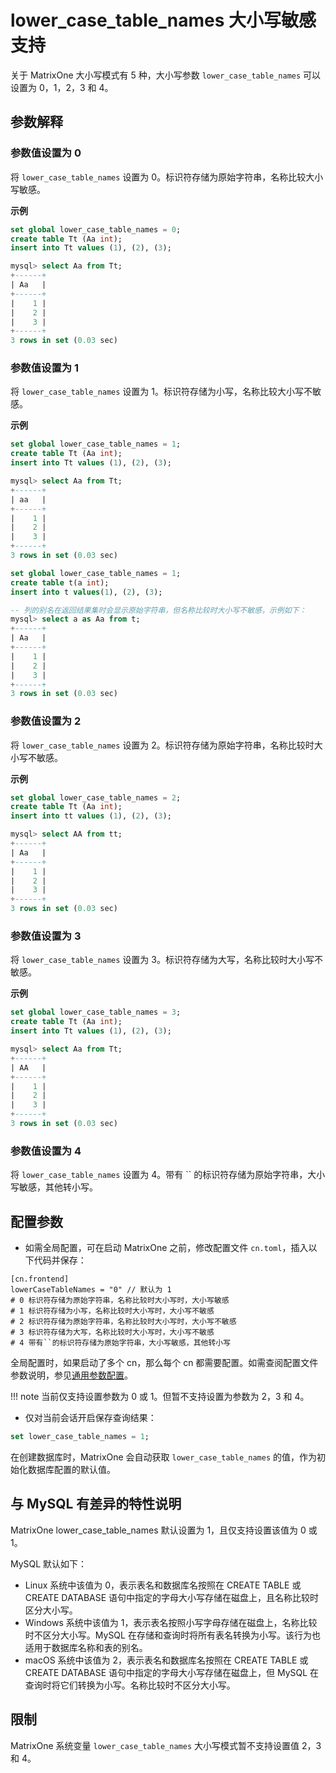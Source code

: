# lower_case_table_names 大小写敏感支持

关于 MatrixOne 大小写模式有 5 种，大小写参数 `lower_case_table_names` 可以设置为 0，1，2，3 和 4。

## 参数解释

### 参数值设置为 0

将 `lower_case_table_names` 设置为 0。标识符存储为原始字符串，名称比较大小写敏感。

**示例**

```sql
set global lower_case_table_names = 0;
create table Tt (Aa int);
insert into Tt values (1), (2), (3);

mysql> select Aa from Tt;
+------+
| Aa   |
+------+
|    1 |
|    2 |
|    3 |
+------+
3 rows in set (0.03 sec)
```

### 参数值设置为 1

将 `lower_case_table_names` 设置为 1。标识符存储为小写，名称比较大小写不敏感。

**示例**

```sql
set global lower_case_table_names = 1;
create table Tt (Aa int);
insert into Tt values (1), (2), (3);

mysql> select Aa from Tt;
+------+
| aa   |
+------+
|    1 |
|    2 |
|    3 |
+------+
3 rows in set (0.03 sec)
```

```sql
set global lower_case_table_names = 1;
create table t(a int);
insert into t values(1), (2), (3);

-- 列的别名在返回结果集时会显示原始字符串，但名称比较时大小写不敏感，示例如下：
mysql> select a as Aa from t;
+------+
| Aa   |
+------+
|    1 |
|    2 |
|    3 |
+------+
3 rows in set (0.03 sec)
```

### 参数值设置为 2

将 `lower_case_table_names` 设置为 2。标识符存储为原始字符串，名称比较时大小写不敏感。

**示例**

```sql
set global lower_case_table_names = 2;
create table Tt (Aa int);
insert into tt values (1), (2), (3);

mysql> select AA from tt;
+------+
| Aa   |
+------+
|    1 |
|    2 |
|    3 |
+------+
3 rows in set (0.03 sec)
```

### 参数值设置为 3

将 `lower_case_table_names` 设置为 3。标识符存储为大写，名称比较时大小写不敏感。

**示例**

```sql
set global lower_case_table_names = 3;
create table Tt (Aa int);
insert into Tt values (1), (2), (3);

mysql> select Aa from Tt;
+------+
| AA   |
+------+
|    1 |
|    2 |
|    3 |
+------+
3 rows in set (0.03 sec)
```

### 参数值设置为 4

将 `lower_case_table_names` 设置为 4。带有 `` 的标识符存储为原始字符串，大小写敏感，其他转小写。

## 配置参数

- 如需全局配置，可在启动 MatrixOne 之前，修改配置文件 `cn.toml`，插入以下代码并保存：

```
[cn.frontend]
lowerCaseTableNames = "0" // 默认为 1
# 0 标识符存储为原始字符串，名称比较时大小写时，大小写敏感
# 1 标识符存储为小写，名称比较时大小写时，大小写不敏感
# 2 标识符存储为原始字符串，名称比较时大小写时，大小写不敏感
# 3 标识符存储为大写，名称比较时大小写时，大小写不敏感
# 4 带有``的标识符存储为原始字符串，大小写敏感，其他转小写
```

全局配置时，如果启动了多个 cn，那么每个 cn 都需要配置。如需查阅配置文件参数说明，参见[通用参数配置](../../System-Parameters/system-parameter.md)。

!!! note
    当前仅支持设置参数为 0 或 1。但暂不支持设置为参数为 2，3 和 4。

- 仅对当前会话开启保存查询结果：

```sql
set lower_case_table_names = 1;
```

在创建数据库时，MatrixOne 会自动获取 `lower_case_table_names` 的值，作为初始化数据库配置的默认值。

## 与 MySQL 有差异的特性说明

MatrixOne lower_case_table_names 默认设置为 1，且仅支持设置该值为 0 或 1。

MySQL 默认如下：

- Linux 系统中该值为 0，表示表名和数据库名按照在 CREATE TABLE 或 CREATE DATABASE 语句中指定的字母大小写存储在磁盘上，且名称比较时区分大小写。
- Windows 系统中该值为 1，表示表名按照小写字母存储在磁盘上，名称比较时不区分大小写。MySQL 在存储和查询时将所有表名转换为小写。该行为也适用于数据库名称和表的别名。
- macOS 系统中该值为 2，表示表名和数据库名按照在 CREATE TABLE 或 CREATE DATABASE 语句中指定的字母大小写存储在磁盘上，但 MySQL 在查询时将它们转换为小写。名称比较时不区分大小写。

## **限制**

MatrixOne 系统变量 `lower_case_table_names` 大小写模式暂不支持设置值 2，3 和 4。
